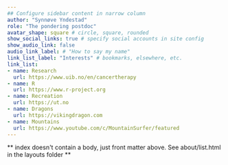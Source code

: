 ```yaml
---
## Configure sidebar content in narrow column
author: "Synnøve Yndestad"
role: "The pondering postdoc"
avatar_shape: square # circle, square, rounded
show_social_links: true # specify social accounts in site config
show_audio_link: false
audio_link_label: # "How to say my name"
link_list_label: "Interests" # bookmarks, elsewhere, etc.
link_list:
- name: Research
  url: https://www.uib.no/en/cancertherapy
- name: R
  url: https://www.r-project.org
- name: Recreation
  url: https://ut.no
- name: Dragons
  url: https://vikingdragon.com
- name: Mountains
  url: https://www.youtube.com/c/MountainSurfer/featured
---
```


** index doesn't contain a body, just front matter above.
See about/list.html in the layouts folder **
